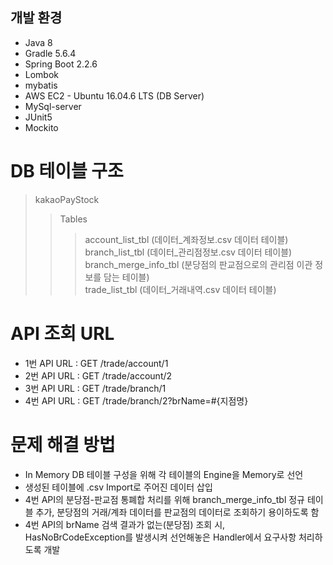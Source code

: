 개발 환경
------------------
* Java 8
* Gradle 5.6.4
* Spring Boot 2.2.6
* Lombok
* mybatis
* AWS EC2 - Ubuntu 16.04.6 LTS (DB Server)
* MySql-server
* JUnit5
* Mockito

DB 테이블 구조
================
>kakaoPayStock
> >Tables
> > >account_list_tbl (데이터_계좌정보.csv 데이터 테이블)   
> > >branch_list_tbl (데이터_관리점정보.csv 데이터 테이블)   
> > >branch_merge_info_tbl (분당점의 판교점으로의 관리점 이관 정보를 담는 테이블)   
> > >trade_list_tbl (데이터_거래내역.csv 데이터 테이블)   

API 조회 URL
================
* 1번 API URL : GET  /trade/account/1
* 2번 API URL : GET  /trade/account/2
* 3번 API URL : GET  /trade/branch/1
* 4번 API URL : GET  /trade/branch/2?brName=#{지점명}

문제 해결 방법
=================
* In Memory DB 테이블 구성을 위해 각 테이블의 Engine을 Memory로 선언
* 생성된 테이블에 .csv Import로 주어진 데이터 삽입
* 4번 API의 분당점-판교점 통폐합 처리를 위해 branch_merge_info_tbl 정규 테이블 추가, 분당점의 거래/계좌 데이터를 판교점의 데이터로 조회하기 용이하도록 함
* 4번 API의 brName 검색 결과가 없는(분당점) 조회 시, HasNoBrCodeException를 발생시켜 선언해놓은 Handler에서 요구사항 처리하도록 개발







